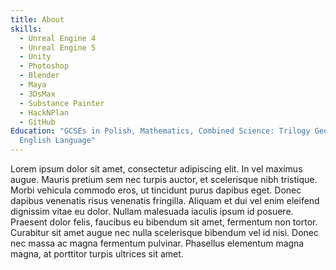 ```yaml
---
title: About
skills:
  - Unreal Engine 4
  - Unreal Engine 5
  - Unity
  - Photoshop
  - Blender
  - Maya
  - 3DsMax
  - Substance Painter
  - HackNPlan
  - GitHub
Education: "GCSEs in Polish, Mathematics, Combined Science: Trilogy Geography,
  English Language"
---
```

Lorem ipsum dolor sit amet, consectetur adipiscing elit. In vel maximus augue. Mauris pretium sem nec turpis auctor, et scelerisque nibh tristique. Morbi vehicula commodo eros, ut tincidunt purus dapibus eget. Donec dapibus venenatis risus venenatis fringilla. Aliquam et dui vel enim eleifend dignissim vitae eu dolor. Nullam malesuada iaculis ipsum id posuere. Praesent dolor felis, faucibus eu bibendum sit amet, fermentum non tortor. Curabitur sit amet augue nec nulla scelerisque bibendum vel id nisi. Donec nec massa ac magna fermentum pulvinar. Phasellus elementum magna magna, at porttitor turpis ultrices sit amet.

